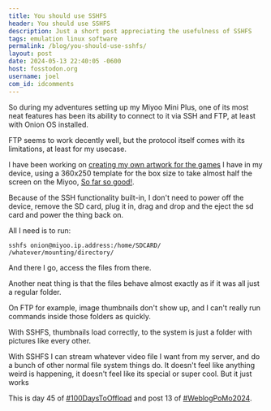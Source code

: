```yaml
---
title: You should use SSHFS
header: You should use SSHFS
description: Just a short post appreciating the usefulness of SSHFS
tags: emulation linux software
permalink: /blog/you-should-use-sshfs/
layout: post
date: 2024-05-13 22:40:05 -0600
host: fosstodon.org
username: joel
com_id: idcomments
---
```


So during my adventures setting up my Miyoo Mini Plus, one of its most neat features has been its ability to connect to it via SSH and FTP, at least with Onion OS installed.

FTP seems to work decently well, but the protocol itself comes with its limitations, at least for my usecase.

I have been working on [creating my own artwork for the games](https://fosstodon.org/@joel/112437467439485151) I have in my device, using a 360x250 template for the box size to take almost half the screen on the Miyoo, [So far so good!](https://fosstodon.org/@joel/112434703125234901).

Because of the SSH functionality built-in, I don't need to power off the device, remove the SD card, plug it in, drag and drop and the eject the sd card and power the thing back on.

All I need is to run:

```
sshfs onion@miyoo.ip.address:/home/SDCARD/ /whatever/mounting/directory/
```

And there I go, access the files from there.

Another neat thing is that the files behave almost exactly as if it was all just a regular folder.

On FTP for example, image thumbnails don't show up, and I can't really run commands inside those folders as quickly.

With SSHFS, thumbnails load correctly, to the system is just a folder with pictures like every other.

With SSHFS I can stream whatever video file I want from my server, and do a bunch of other normal file system things do. It doesn't feel like anything weird is happening, it doesn't feel like its special or super cool. But it just works

This is day 45 of [#100DaysToOffload](https://100daystooffload.com) and post 13 of [#WeblogPoMo2024](https://weblog.anniegreens.lol/weblog-posting-month-2024).
